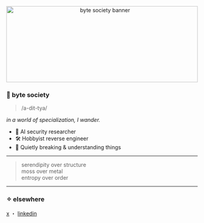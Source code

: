 <p align="center">
  <img src="https://raw.githubusercontent.com/your-username/your-username/main/banner.png" alt="byte society banner" width="100%" height="200px"/>
</p>

### 🌿 byte society  
> /a-dit-tya/

_in a world of specialization, I wander._

- 🧠 AI security researcher  
- 🛠️ Hobbyist reverse engineer  
- 🌱 Quietly breaking & understanding things  

---

> serendipity over structure  
> moss over metal  
> entropy over order  

---

### ✧ elsewhere  
[x](https://x.com/aditya_C24) ・ [linkedin](https://linkedin.com/in/adityac4)  
<!-- ・ [blog](https://your-blog.com) -->
